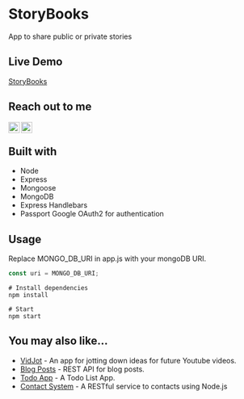 # StoryBooks
App to share public or private stories


## Live Demo
   [StoryBooks](https://desolate-springs-73884.herokuapp.com/)
## Reach out to me
[<img align="left" alt="LinkedIn" width="22px" src="https://cdn.jsdelivr.net/npm/simple-icons@v3/icons/linkedin.svg" />](https://www.linkedin.com/in/prabhakargaddam/)
[<img align="left" alt="Gmail" width="22px" src="https://cdn.jsdelivr.net/npm/simple-icons@v3/icons/gmail.svg" />](<mailto:prabhakargaddam1729@gmail.com>)

<br/>

## Built with
 - Node
 - Express
 - Mongoose
 - MongoDB
 - Express Handlebars
 - Passport Google OAuth2 for authentication
 
## Usage
 Replace MONGO_DB_URI in app.js with your mongoDB URI.
```javascript
const uri = MONGO_DB_URI;
```

```
# Install dependencies
npm install

# Start 
npm start
```
## You may also like...

- [VidJot](https://github.com/prabha1729/VidJot)  -  An app for jotting down ideas for future Youtube videos.
- [Blog Posts](https://github.com/prabha1729/RESTful-Service-Blog-Post) - REST API for blog posts.
- [Todo App](https://github.com/prabha1729/Todo-App) - A Todo List App.
- [Contact System](https://github.com/prabha1729/RESTful-Service-for-Contact-Entry-System) - A RESTful service to contacts using Node.js
